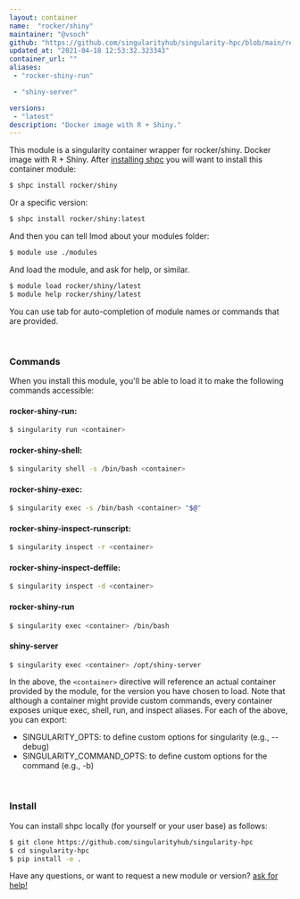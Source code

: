 ```yaml
---
layout: container
name:  "rocker/shiny"
maintainer: "@vsoch"
github: "https://github.com/singularityhub/singularity-hpc/blob/main/registry/rocker/shiny/container.yaml"
updated_at: "2021-04-18 12:53:32.323343"
container_url: ""
aliases:
 - "rocker-shiny-run"

 - "shiny-server"

versions:
 - "latest"
description: "Docker image with R + Shiny."
---
```


This module is a singularity container wrapper for rocker/shiny.
Docker image with R + Shiny.
After [installing shpc](#install) you will want to install this container module:

```bash
$ shpc install rocker/shiny
```

Or a specific version:

```bash
$ shpc install rocker/shiny:latest
```

And then you can tell lmod about your modules folder:

```bash
$ module use ./modules
```

And load the module, and ask for help, or similar.

```bash
$ module load rocker/shiny/latest
$ module help rocker/shiny/latest
```

You can use tab for auto-completion of module names or commands that are provided.

<br>

### Commands

When you install this module, you'll be able to load it to make the following commands accessible:

#### rocker-shiny-run:

```bash
$ singularity run <container>
```

#### rocker-shiny-shell:

```bash
$ singularity shell -s /bin/bash <container>
```

#### rocker-shiny-exec:

```bash
$ singularity exec -s /bin/bash <container> "$@"
```

#### rocker-shiny-inspect-runscript:

```bash
$ singularity inspect -r <container>
```

#### rocker-shiny-inspect-deffile:

```bash
$ singularity inspect -d <container>
```


#### rocker-shiny-run
       
```bash
$ singularity exec <container> /bin/bash
```


#### shiny-server
       
```bash
$ singularity exec <container> /opt/shiny-server
```



In the above, the `<container>` directive will reference an actual container provided
by the module, for the version you have chosen to load. Note that although a container
might provide custom commands, every container exposes unique exec, shell, run, and
inspect aliases. For each of the above, you can export:

 - SINGULARITY_OPTS: to define custom options for singularity (e.g., --debug)
 - SINGULARITY_COMMAND_OPTS: to define custom options for the command (e.g., -b)

<br>
  
### Install

You can install shpc locally (for yourself or your user base) as follows:

```bash
$ git clone https://github.com/singularityhub/singularity-hpc
$ cd singularity-hpc
$ pip install -e .
```

Have any questions, or want to request a new module or version? [ask for help!](https://github.com/singularityhub/singularity-hpc/issues)
